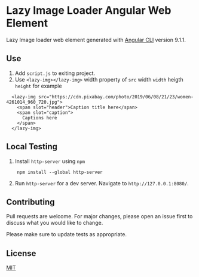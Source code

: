 # Lazy Image Loader Angular Web Element 

Lazy Image loader web element generated with [Angular CLI](https://github.com/angular/angular-cli) version 9.1.1.

## Use 

1. Add `script.js` to exiting project.
2. Use `<lazy-img></lazy-img>` width property of `src` width `width` heigth `height` for example

```
  <lazy-img src="https://cdn.pixabay.com/photo/2019/06/08/21/23/women-4261014_960_720.jpg">
    <span slot="header">Caption title here</span>
    <span slot="caption">
      Captions here
    </span>
  </lazy-img>
```

## Local Testing 

1. Install `http-server` using `npm`

```
    npm install --global http-server
```
2. Run `http-server` for a dev server. Navigate to `http://127.0.0.1:8080/`.

## Contributing
Pull requests are welcome. For major changes, please open an issue first to discuss what you would like to change.

Please make sure to update tests as appropriate.

## License
[MIT](https://choosealicense.com/licenses/mit/)

